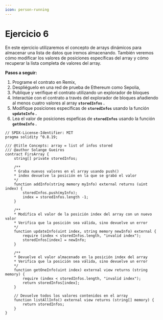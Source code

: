 ```yaml
---
icon: person-running
---
```


# Ejercicio 6

En este ejercicio utilizaremos el concepto de arrays dinámicos para almacenar una lista de datos que iremos almacenando. También veremos cómo modificar los valores de posiciones específicas del array y cómo recuperar la lista completa de valores del array.

**Pasos a seguir:**

1. Programe el contrato en Remix,
2. Despliéguelo en una red de prueba de Ethereum como Sepolia,
3. Publique y verifique el contrato utilizando un explorador de bloques
4. Interactúe con el contrato a través del explorador de bloques añadiendo al menos cuatro valores al array **`storedInfos` .**
5. Modifique posiciones específicas de **`storedInfos`** usando la función **`updateInfo` .**
6. Lea el valor de posiciones espefícas de **`storedInfos`** usando la función **`getOneInfo` .**

```solidity
// SPDX-License-Identifier: MIT
pragma solidity ^0.8.19;

/// @title Concepts: array = list of infos stored
/// @author Solange Gueiros
contract FirsArray {
    string[] private storedInfos;

    /**
    * Graba nuevos valores en el array usando push()
    * index devuelve la posición en la que se grabó el valor 
    */
    function addInfo(string memory myInfo) external returns (uint index) {
        storedInfos.push(myInfo);
        index = storedInfos.length -1;
    }

    /**
    * Modifica el valor de la posición index del array con un nuevo valor
    * Verifica que la posición sea válida, sino devuelve un error
    */
    function updateInfo(uint index, string memory newInfo) external {
        require (index < storedInfos.length, "invalid index");
        storedInfos[index] = newInfo;
    }

    /**
    * Devuelve el valor almacenado en la posición index del array
    * Verifica que la posición sea válida, sino devuelve un error
    */
    function getOneInfo(uint index) external view returns (string memory) {
        require (index < storedInfos.length, "invalid index");
        return storedInfos[index];
    }

    // Devuelve todos los valores contenidos en el array
    function listAllInfo() external view returns (string[] memory) {
        return storedInfos;
    } 
}
```

